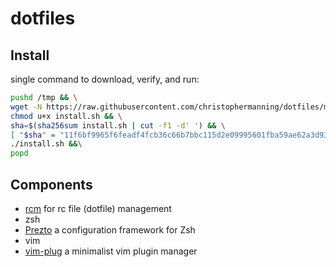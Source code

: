 # dotfiles

## Install

single command to download, verify, and run:

```bash
pushd /tmp && \
wget -N https://raw.githubusercontent.com/christophermanning/dotfiles/master/install.sh && \
chmod u+x install.sh && \
sha=$(sha256sum install.sh | cut -f1 -d' ') && \
[ "$sha" = "11f6bf9965f6feadf4fcb36c66b7bbc115d2e09995601fba59ae62a3d93309b5" ] && \
./install.sh &&\
popd
```

## Components

  - [rcm](https://github.com/thoughtbot/rcm) for rc file (dotfile) management
  - zsh
  - [Prezto](https://github.com/sorin-ionescu/prezto) a configuration framework for Zsh
  - vim
  - [vim-plug](https://github.com/junegunn/vim-plug) a minimalist vim plugin manager
